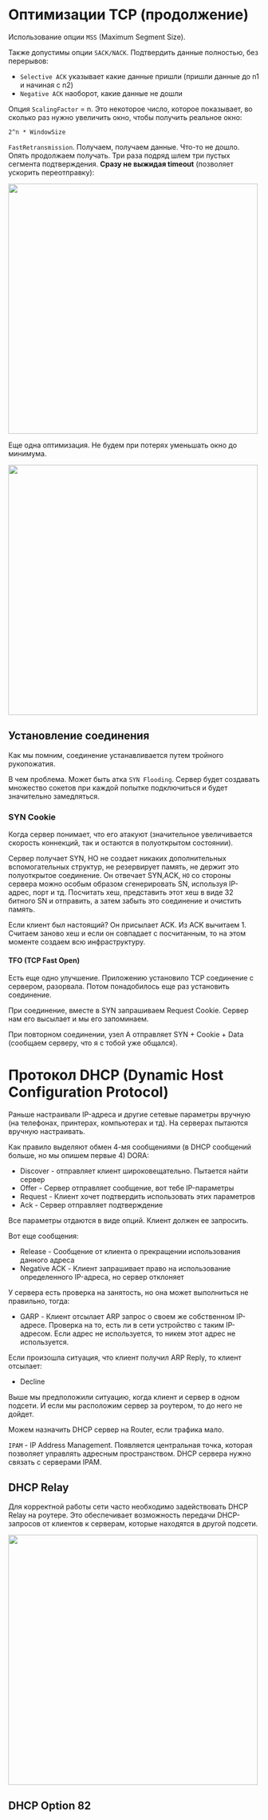 # Оптимизации TCP (продолжение)

Использование опции ```MSS``` (Maximum Segment Size). 

Также допустимы опции ```SACK/NACK```. Подтвердить данные полностью, без перерывов:
* ```Selective ACK``` указывает какие данные пришли (пришли данные до n1 и начиная с n2)
* ```Negative ACK``` наоборот, какие данные не дошли

Опция ```ScalingFactor``` = n. Это некоторое число, которое показывает, во сколько раз нужно увеличить окно, чтобы получить реальное окно:
```
2^n * WindowSize
```

```FastRetransmission```. Получаем, получаем данные. Что-то не дошло. Опять продолжаем получать. Три раза подряд шлем три пустых сегмента подтверждения. **Сразу не выжидая timeout** (позволяет ускорить переотправку):

<p style="text-align: left"><img src=res/8_1.png width="500px"/></p>

Еще одна оптимизация. Не будем при потерях уменьшать окно до минимума.

<p style="text-align: left"><img src=res/8_2.png width="500px"/></p>

## Установление соединения

Как мы помним, соединение устанавливается путем тройного рукопожатия. 

В чем проблема. Может быть атка ```SYN Flooding```. Сервер будет создавать множество сокетов при каждой попытке подключиться и будет значительно замедляться.

### SYN Cookie

Когда сервер понимает, что его атакуют (значительное увеличивается скорость коннекций, так и остаются в полуоткрытом состоянии). 

Сервер получает SYN, НО не создает никаких дополнительных вспомогательных структур, не резервирует память, не держит это полуоткрытое соединение. Он отвечает SYN,ACK, ```НО``` со стороны сервера можно особым образом сгенерировать SN, используя IP-адрес, порт и тд. Посчитать хеш, представить этот хеш в виде 32 битного SN и отправить, а затем забыть это соединение и очистить память.

Если клиент был настоящий? Он присылает ACK. Из ACK вычитаем 1. Считаем заново хеш и если он совпадает с посчитанным, то на этом моменте создаем всю инфраструктуру. 

#### TFO (TCP Fast Open)

Есть еще одно улучшение. Приложению установило TCP соединение с сервером, разорвала. Потом понадобилось еще раз установить соединение. 

При соединение, вместе в SYN запрашиваем Request Cookie. Сервер нам его высылает и мы его запоминаем.

При повторном соединении, узел A отправляет SYN + Cookie + Data (сообщаем серверу, что я с тобой уже общался).


# Протокол DHCP (Dynamic Host Configuration Protocol)

Раньше настраивали IP-адреса и другие сетевые параметры вручную (на телефонах, принтерах, компьютерах и тд). На серверах пытаются вручную настраивать.

Как правило выделяют обмен 4-мя сообщениями (в DHCP сообщений больше, но мы опишем первые 4) DORA:
* Discover - отправляет клиент широковещательно. Пытается найти сервер
* Offer - Сервер отправляет сообщение, вот тебе IP-параметры
* Request - Клиент хочет подтвердить использовать этих параметров
* Ack - Сервер отправляет подтверждение

Все параметры отдаются в виде опций. Клиент должен ее запросить. 

Вот еще сообщения:
* Release - Сообщение от клиента о прекращении использования данного адреса
* Negative ACK - Клиент запрашивает право на использование определенного IP-адреса, но сервер отклоняет

У сервера есть проверка на занятость, но она может выполниться не правильно, тогда:
* GARP - Клиент отсылает ARP запрос о своем же собственном IP-адресе. Проверка на то, есть ли в сети устройство с таким IP-адресом. Если адрес не используется, то никем этот адрес не используется. 

Если произошла ситуация, что клиент получил ARP Reply, то клиент отсылает:
* Decline

Выше мы предположили ситуацию, когда клиент и сервер в одном подсети. И если мы расположим сервер за роутером, то до него не дойдет. 

Можем назначить DHCP сервер на Router, если трафика мало.

```IPAM``` - IP Address Management. Появляется центральная точка, которая позволяет управлять адресным пространством. DHCP сервера нужно связать с серверами IPAM.

## DHCP Relay

Для корректной работы сети часто необходимо задействовать DHCP Relay на роутере. Это обеспечивает возможность передачи DHCP-запросов от клиентов к серверам, которые находятся в другой подсети.

<p style="text-align: left"><img src=res/8_3.png width="500px"/></p>


## DHCP Option 82

